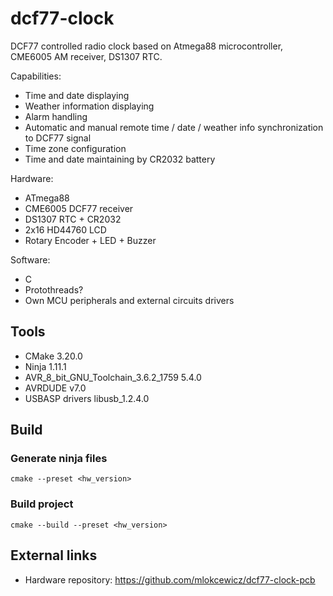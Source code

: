 # dcf77-clock 

DCF77 controlled radio clock based on Atmega88 microcontroller, CME6005 AM receiver, DS1307 RTC. 

Capabilities:
* Time and date displaying
* Weather information displaying
* Alarm handling 
* Automatic and manual remote time / date / weather info synchronization to DCF77 signal
* Time zone configuration
* Time and date maintaining by CR2032 battery

Hardware:
* ATmega88
* CME6005 DCF77 receiver
* DS1307 RTC + CR2032
* 2x16 HD44760 LCD
* Rotary Encoder + LED + Buzzer

Software:
* C
* Protothreads?
* Own MCU peripherals and external circuits drivers

## Tools
* CMake 3.20.0
* Ninja 1.11.1 
* AVR_8_bit_GNU_Toolchain_3.6.2_1759 5.4.0
* AVRDUDE v7.0
* USBASP drivers libusb_1.2.4.0

## Build

### Generate ninja files
`cmake --preset <hw_version>`

### Build project
`cmake --build --preset <hw_version>`

## External links
* Hardware repository: https://github.com/mlokcewicz/dcf77-clock-pcb
